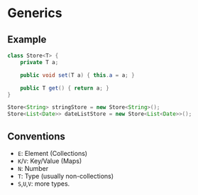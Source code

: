 # Generics

## Example

```java
class Store<T> {
    private T a;

    public void set(T a) { this.a = a; }

    public T get() { return a; }
}

Store<String> stringStore = new Store<String>();
Store<List<Date>> dateListStore = new Store<List<Date>>();
```

## Conventions

* `E`: Element (Collections)
* `K`/`V`: Key/Value (Maps)
* `N`: Number
* `T`: Type (usually non-collections)
* `S`,`U`,`V`: more types.
